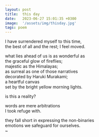 ```yaml
---
layout: post
title:  this day
date:   2023-06-27 15:01:35 +0300
image:  '/assets/img/thisday.jpg'
tags: poem 
---
```

I have surrendered myself to this time,  
the best of all and the rest; I feel moved.

what lies ahead of us is as wonderful as  
the graceful glow of fireflies;  
majestic as the Himalayas;  
as surreal as one of those narratives  
decorated by Haruki Murakami;  
a heartful canvas  
set by the bright yellow morning lights.  

is this a reality?  

words are mere arbitrations  
I took refuge with.  

they fall short in expressing the non-binaries  
emotions we safeguard for ourselves.  
~
